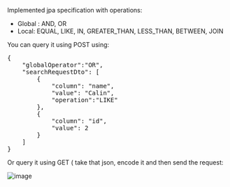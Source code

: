 Implemented jpa specification with operations:

* Global : AND, OR
* Local: EQUAL, LIKE, IN, GREATER_THAN, LESS_THAN, BETWEEN, JOIN

You can query it using POST using:
<pre>
{
    "globalOperator":"OR",
    "searchRequestDto": [
        {
            "column": "name",
            "value": "Calin",
            "operation":"LIKE"
        },
        {
            "column": "id",
            "value": 2
        }
    ]
}
</pre>
Or query it using GET ( take that json, encode it and then send the request:

![image](https://github.com/chelceacalin/AdvancedSpecification/assets/76866499/142e6d3c-8306-4f4a-9de2-947ea9ef1654)







